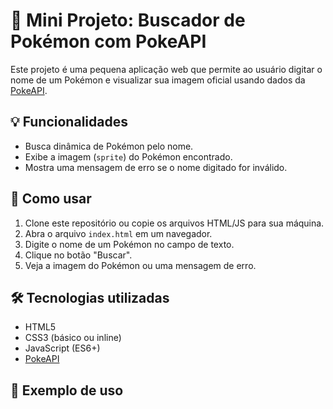 # 🧩 Mini Projeto: Buscador de Pokémon com PokeAPI

Este projeto é uma pequena aplicação web que permite ao usuário digitar o nome de um Pokémon e visualizar sua imagem oficial usando dados da [PokeAPI](https://pokeapi.co/).

## 💡 Funcionalidades

- Busca dinâmica de Pokémon pelo nome.
- Exibe a imagem (`sprite`) do Pokémon encontrado.
- Mostra uma mensagem de erro se o nome digitado for inválido.

## 🚀 Como usar

1. Clone este repositório ou copie os arquivos HTML/JS para sua máquina.
2. Abra o arquivo `index.html` em um navegador.
3. Digite o nome de um Pokémon no campo de texto.
4. Clique no botão "Buscar".
5. Veja a imagem do Pokémon ou uma mensagem de erro.

## 🛠 Tecnologias utilizadas

- HTML5
- CSS3 (básico ou inline)
- JavaScript (ES6+)
- [PokeAPI](https://pokeapi.co/)

## 🧠 Exemplo de uso

